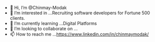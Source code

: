 - 👋 Hi, I’m @Chinmay-Modak
- 👀 I’m interested in ...Recruiting software developers for Fortune 500 clients.
- 🌱 I’m currently learning ...Digital Platforms
- 💞️ I’m looking to collaborate on ...
- 📫 How to reach me ...https://www.linkedin.com/in/chinmaymodak/

<!---
Chinmay-Modak/Chinmay-Modak is a ✨ special ✨ repository because its `README.md` (this file) appears on your GitHub profile.
You can click the Preview link to take a look at your changes.
--->
